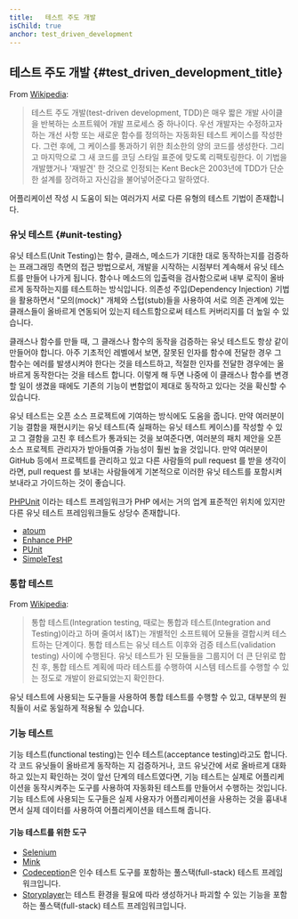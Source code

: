 ```yaml
---
title:   테스트 주도 개발
isChild: true
anchor: test_driven_development
---
```


## 테스트 주도 개발 {#test_driven_development_title}

From [Wikipedia](http://ko.wikipedia.org/wiki/%ED%85%8C%EC%8A%A4%ED%8A%B8_%EC%A3%BC%EB%8F%84_%EA%B0%9C%EB%B0%9C):

> 테스트 주도 개발(test-driven development, TDD)은 매우 짧은 개발 사이클을 반복하는 소프트웨어 개발 프로세스 중 하나이다. 우선 개발자는 수정하고자 하는 개선 사항 또는 새로운 함수를 정의하는 자동화된 테스트 케이스를 작성한다. 그런 후에, 그 케이스를 통과하기 위한 최소한의 양의 코드를 생성한다. 그리고 마지막으로 그 새 코드를 코딩 스타일 표준에 맞도록 리팩토링한다. 이 기법을 개발했거나 '재발견' 한 것으로 인정되는 Kent Beck은 2003년에 TDD가 단순한 설계를 장려하고 자신감을 불어넣어준다고 말하였다.

어플리케이션 작성 시 도움이 되는 여러가지 서로 다른 유형의 테스트 기법이 존재합니다.

### 유닛 테스트 {#unit-testing}

유닛 테스트(Unit Testing)는 함수, 클래스, 메소드가 기대한 대로 동작하는지를 검증하는 프래그래밍 측면의 접근 방법으로서, 개발을 시작하는 시점부터 계속해서 유닛 테스트를 만들어 나가게 됩니다. 함수나 메소드의 입출력을 검사함으로써 내부 로직이 올바르게 동작하는지를 테스트하는 방식입니다. 의존성 주입(Dependency Injection) 기법을 활용하면서 "모의(mock)" 개체와 스텁(stub)들을 사용하여 서로 의존 관계에 있는 클래스들이 올바르게 연동되어 있는지 테스트함으로써 테스트 커버리지를 더 높일 수 있습니다.

클래스나 함수를 만들 때, 그 클래스나 함수의 동작을 검증하는 유닛 테스트도 항상 같이 만들어야 합니다. 아주 기초적인 레벨에서 보면, 잘못된 인자를 함수에 전달한 경우 그 함수는 에러를 발생시켜야 한다는 것을 테스트하고, 적절한 인자를 전달한 경우에는 올바르게 동작한다는 것을 테스트 합니다. 이렇게 해 두면 나중에 이 클래스나 함수를 변경할 일이 생겼을 때에도 기존의 기능이 변함없이 제대로 동작하고 있다는 것을 확신할 수 있습니다.

유닛 테스트는 오픈 소스 프로젝트에 기여하는 방식에도 도움을 줍니다. 만약 여러분이 기능 결함을 재현시키는 유닛 테스트(즉 실패하는 유닛 테스트 케이스)를 작성할 수 있고 그 결함을 고친 후 테스트가 통과되는 것을 보여준다면, 여러분의 패치 제안을 오픈 소스 프로젝트 관리자가 받아들여줄 가능성이 훨씬 높을 것입니다. 만약 여러분이 GitHub 등에서 프로젝트를 관리하고 있고 다른 사람들의 pull request 를 받을 생각이라면, pull request 를 보내는 사람들에게 기본적으로 이러한 유닛 테스트를 포함시켜 보내라고 가이드하는 것이 좋습니다.

[PHPUnit](http://phpunit.de) 이라는 테스트 프레임워크가 PHP 에서는 거의 업계 표준적인 위치에 있지만 다른 유닛 테스트 프레임워크들도 상당수 존재합니다.

* [atoum](https://github.com/atoum/atoum)
* [Enhance PHP](https://github.com/Enhance-PHP/Enhance-PHP)
* [PUnit](http://punit.smf.me.uk/)
* [SimpleTest](http://simpletest.org)


### 통합 테스트

From [Wikipedia](http://en.wikipedia.org/wiki/Integration_testing):

> 통합 테스트(Integration testing, 때로는 통합과 테스트(Integration and Testing)이라고 하며 줄여서 I&T)는 개별적인 소프트웨어 모듈을 결합시켜 테스트하는 단계이다. 통합 테스트는 유닛 테스트 이후와 검증 테스트(validation testing) 사이에 수행된다. 유닛 테스트가 된 모듈들을 그룹지어 더 큰 단위로 합친 후, 통합 테스트 계획에 따라 테스트를 수행하여 시스템 테스트를 수행할 수 있는 정도로 개발이 완료되었는지 확인한다.

유닛 테스트에 사용되는 도구들을 사용하여 통합 테스트를 수행할 수 있고, 대부분의 원칙들이 서로 동일하게 적용될 수 있습니다.

### 기능 테스트

기능 테스트(functional testing)는 인수 테스트(acceptance testing)라고도 합니다. 각 코드 유닛들이 올바르게 동작하는 지 검증하거나, 코드 유닛간에 서로 올바르게 대화하고 있는지 확인하는 것이 앞선 단계의 테스트였다면, 기능 테스트는 실제로 어플리케이션을 동작시켜주는 도구를 사용하여 자동화된 테스트를 만들어서 수행하는 것입니다. 기능 테스트에 사용되는 도구들은 실제 사용자가 어플리케이션을 사용하는 것을 흉내내면서 실제 데이터를 사용하여 어플리케이션을 테스트해 줍니다.

#### 기능 테스트를 위한 도구

* [Selenium](http://seleniumhq.com)
* [Mink](http://mink.behat.org)
* [Codeception](http://codeception.com)은 인수 테스트 도구를 포함하는 풀스택(full-stack) 테스트 프레임워크입니다.
* [Storyplayer](http://datasift.github.io/storyplayer)는 테스트 환경을 필요에 따라 생성하거나 파괴할 수 있는 기능을 포함하는 풀스택(full-stack) 테스트 프레임워크입니다.
